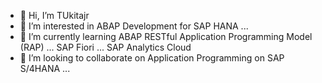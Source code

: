 - 👋 Hi, I’m TUkitajr
- 👀 I’m interested in ABAP Development for SAP HANA ...
- 🌱 I’m currently learning ABAP RESTful Application Programming Model (RAP) ... SAP Fiori ... SAP Analytics Cloud
- 💞️ I’m looking to collaborate on Application Programming on SAP S/4HANA ...

 

